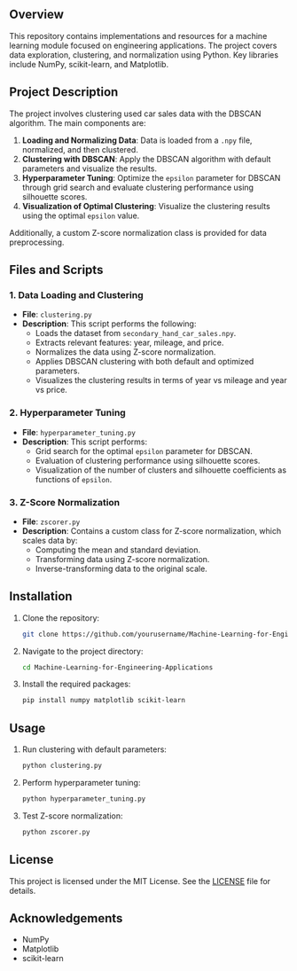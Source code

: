 ## Overview

This repository contains implementations and resources for a machine learning module focused on engineering applications. The project covers data exploration, clustering, and normalization using Python. Key libraries include NumPy, scikit-learn, and Matplotlib.

## Project Description

The project involves clustering used car sales data with the DBSCAN algorithm. The main components are:

1. **Loading and Normalizing Data**: Data is loaded from a `.npy` file, normalized, and then clustered.
2. **Clustering with DBSCAN**: Apply the DBSCAN algorithm with default parameters and visualize the results.
3. **Hyperparameter Tuning**: Optimize the `epsilon` parameter for DBSCAN through grid search and evaluate clustering performance using silhouette scores.
4. **Visualization of Optimal Clustering**: Visualize the clustering results using the optimal `epsilon` value.

Additionally, a custom Z-score normalization class is provided for data preprocessing.

## Files and Scripts

### 1. Data Loading and Clustering

- **File**: `clustering.py`
- **Description**: This script performs the following:
  - Loads the dataset from `secondary_hand_car_sales.npy`.
  - Extracts relevant features: year, mileage, and price.
  - Normalizes the data using Z-score normalization.
  - Applies DBSCAN clustering with both default and optimized parameters.
  - Visualizes the clustering results in terms of year vs mileage and year vs price.

### 2. Hyperparameter Tuning

- **File**: `hyperparameter_tuning.py`
- **Description**: This script performs:
  - Grid search for the optimal `epsilon` parameter for DBSCAN.
  - Evaluation of clustering performance using silhouette scores.
  - Visualization of the number of clusters and silhouette coefficients as functions of `epsilon`.

### 3. Z-Score Normalization

- **File**: `zscorer.py`
- **Description**: Contains a custom class for Z-score normalization, which scales data by:
  - Computing the mean and standard deviation.
  - Transforming data using Z-score normalization.
  - Inverse-transforming data to the original scale.

## Installation

1. Clone the repository:
   ```bash
   git clone https://github.com/yourusername/Machine-Learning-for-Engineering-Applications.git
   ```
2. Navigate to the project directory:
   ```bash
   cd Machine-Learning-for-Engineering-Applications
   ```
3. Install the required packages:
   ```bash
   pip install numpy matplotlib scikit-learn
   ```

## Usage

1. Run clustering with default parameters:
   ```bash
   python clustering.py
   ```
2. Perform hyperparameter tuning:
   ```bash
   python hyperparameter_tuning.py
   ```
3. Test Z-score normalization:
   ```bash
   python zscorer.py
   ```

## License

This project is licensed under the MIT License. See the [LICENSE](LICENSE) file for details.

## Acknowledgements

- NumPy
- Matplotlib
- scikit-learn

```
